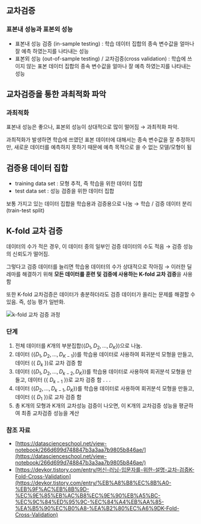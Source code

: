## 교차검증

### 표본내 성능과 표본외 성능

- 표본내 성능 검증 (in-sample testing) : 학습 데이터 집합의 종속 변수값을 얼마나 잘 예측 하였는지를 나타내는 성능
- 표본외 성능 (out-of-sample testing) / 교차검증(cross validation) : 학습에 쓰이지 않는 표본 데이터 집합의 종속 변수값을 얼마나 잘 예측 하였는지를 나타내는 성능

## 교차검증을 통한 과최적화 파악

### 과최적화

표본내 성능은 좋으나, 표본외 성능이 상대적으로 많이 떨어짐 → 과최적화 파악.

과최적화가 발생하면 학습에 쓰였던 표본 데이터에 대해서는 종속 변수값을 잘 추정하지만, 새로운 데이터를 예측하지 못하기 때문에 예측 목적으로 쓸 수 없는 모델/모형이 됨

## 검증용 데이터 집합

- training data set : 모형 추적, 즉 학습을 위한 데이터 집합
- test data set : 성능 검증을 위한 데이터 집합

보통 가지고 있는 데이터 집합을 학습용과 검증용으로 나눔 → 학습 / 검증 데이터 분리 (train-test split)

## K-fold 교차 검증

데이터의 수가 적은 경우, 이 데이터 중의 일부인 검증 데이터의 수도 적음 → 검증 성능의 신뢰도가 떨어짐.

그렇다고 검증 데이터를 늘리면 학습용 데이터의 수가 상대적으로 작아짐 → 이러한 딜레마를 해결하기 위해 **모든 데이터를 훈련 및 검증에 사용하는 K-fold 교차 검증**을 사용함 

또한 K-fold 교차검증은 데이터가 충분하더라도 검증 데이터가 쏠리는 문제를 해결할 수 있음. 즉, 성능 평가 일반화.

![k-fold 교차 검증 과정](https://img1.daumcdn.net/thumb/R1280x0/?scode=mtistory2&fname=https%3A%2F%2Fblog.kakaocdn.net%2Fdn%2FbyE2ey%2Fbtqzl5gHtcA%2FPnzjskCiRZIFzyxnY4y5M1%2Fimg.png)

### 단계

1. 전체 데이터를 $K$개의 부분집합({${D_1, D_2, ..., D_K}$})으로 나눔.
2.  데이터 ({${D_1, D_2, ..., D_{K-1}}$})를 학습용 데이터로 사용하여 회귀분석 모형을 만들고, 데이터 ({ $D_{k}$ })로 교차 검증 함
3.  데이터 ({${D_1, D_2, ...,D_{k-2} ,D_K}$})를 학습용 데이터로 사용하여 회귀분석 모형을 만들고, 데이터 ({ $D_{k-1}$ })로 교차 검증 함
.
.
.
4. 데이터 ({${ D_2, ...,D_{k-1} ,D_K}$})를 학습용 데이터로 사용하여 회귀분석 모형을 만들고, 데이터 ({ $D_{1}$ })로 교차 검증 함
5. 총 K개의 모형과 K개의 교차성능 검증이 나오면, 이 K개의 교차검증 성능을 평균하여 최종 교차검증 성능을 계산

### 참조 자료

- [https://datascienceschool.net/view-notebook/266d699d748847b3a3aa7b9805b846ae/](https://datascienceschool.net/view-notebook/266d699d748847b3a3aa7b9805b846ae/)
- [https://devkor.tistory.com/entry/머신-러닝-입문자를-위한-설명-교차-검증K-Fold-Cross-Validation](https://devkor.tistory.com/entry/%EB%A8%B8%EC%8B%A0-%EB%9F%AC%EB%8B%9D-%EC%9E%85%EB%AC%B8%EC%9E%90%EB%A5%BC-%EC%9C%84%ED%95%9C-%EC%84%A4%EB%AA%85-%EA%B5%90%EC%B0%A8-%EA%B2%80%EC%A6%9DK-Fold-Cross-Validation)
